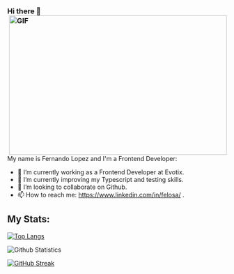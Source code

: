 ### Hi there 👋 <img align="right" alt="GIF" src="https://github.com/abhisheknaiidu/abhisheknaiidu/blob/master/code.gif?raw=true" width="500" height="320" />

<br/>

My name is Fernando Lopez and I'm a Frontend Developer:

- 🔭 I’m currently working as a Frontend Developer at Evotix.
- 🌱 I’m currently improving my Typescript and testing skills.
- 👯 I’m looking to collaborate on Github.
- 📫 How to reach me: https://www.linkedin.com/in/felosa/ .


## My Stats:

[![Top Langs](https://github-readme-stats.vercel.app/api/top-langs/?username=felosa&layout=compact&langs_count=14)](https://github.com/anuraghazra/github-readme-stats)

![Github Statistics](https://github-readme-stats.vercel.app/api/?username=felosa&count_private=true&show_icons=true)

[![GitHub Streak](https://github-readme-streak-stats.herokuapp.com/?user=felosa)](https://git.io/streak-stats)

